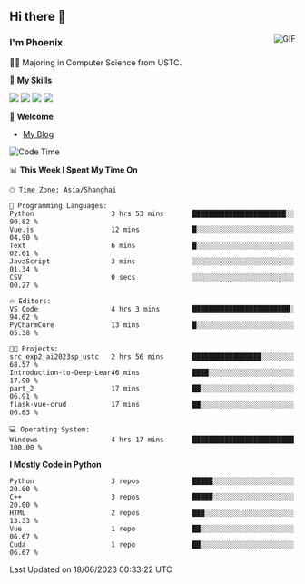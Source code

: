 ## Hi there 👋
<img align="right" alt="GIF" src="https://raw.githubusercontent.com/JoeyBling/JoeyBling/master/pic/pusheencode.gif" />

### I'm Phoenix.

👨‍🎓 Majoring in Computer Science from USTC.

🌟 **My Skills**

![](https://img.shields.io/badge/-Python-3e74a2?style=flat-square&logo=Python&logoColor=fff)
![](https://img.shields.io/badge/-C++-9f62a5?style=flat&logo=cplusplus&logoColor=white)
![](https://img.shields.io/badge/-Linux-185886?style=flat-square&logo=Linux&logoColor=fff)
![](https://img.shields.io/badge/-Rust-ff4136?style=flat-square&logo=Rust&logoColor=fff)

💬 **Welcome**

- [My Blog](https://ysy-phoenix.github.io/)

<!--START_SECTION:waka-->
![Code Time](http://img.shields.io/badge/Code%20Time-268%20hrs%2038%20mins-blue)

📊 **This Week I Spent My Time On** 

```text
🕑︎ Time Zone: Asia/Shanghai

💬 Programming Languages: 
Python                   3 hrs 53 mins       ███████████████████████░░   90.82 % 
Vue.js                   12 mins             █░░░░░░░░░░░░░░░░░░░░░░░░   04.90 % 
Text                     6 mins              █░░░░░░░░░░░░░░░░░░░░░░░░   02.61 % 
JavaScript               3 mins              ░░░░░░░░░░░░░░░░░░░░░░░░░   01.34 % 
CSV                      0 secs              ░░░░░░░░░░░░░░░░░░░░░░░░░   00.27 % 

🔥 Editors: 
VS Code                  4 hrs 3 mins        ████████████████████████░   94.62 % 
PyCharmCore              13 mins             █░░░░░░░░░░░░░░░░░░░░░░░░   05.38 % 

🐱‍💻 Projects: 
src_exp2_ai2023sp_ustc   2 hrs 56 mins       █████████████████░░░░░░░░   68.57 % 
Introduction-to-Deep-Lear46 mins             ████░░░░░░░░░░░░░░░░░░░░░   17.90 % 
part_2                   17 mins             ██░░░░░░░░░░░░░░░░░░░░░░░   06.91 % 
flask-vue-crud           17 mins             ██░░░░░░░░░░░░░░░░░░░░░░░   06.63 % 

💻 Operating System: 
Windows                  4 hrs 17 mins       █████████████████████████   100.00 % 
```

**I Mostly Code in Python** 

```text
Python                   3 repos             █████░░░░░░░░░░░░░░░░░░░░   20.00 % 
C++                      3 repos             █████░░░░░░░░░░░░░░░░░░░░   20.00 % 
HTML                     2 repos             ███░░░░░░░░░░░░░░░░░░░░░░   13.33 % 
Vue                      1 repo              ██░░░░░░░░░░░░░░░░░░░░░░░   06.67 % 
Cuda                     1 repo              ██░░░░░░░░░░░░░░░░░░░░░░░   06.67 % 
```




 Last Updated on 18/06/2023 00:33:22 UTC
<!--END_SECTION:waka-->

<!--
**ysy-phoenix/ysy-phoenix** is a ✨ _special_ ✨ repository because its `README.md` (this file) appears on your GitHub profile.

Here are some ideas to get you started:

- 🔭 I’m currently working on ...
- 🌱 I’m currently learning ...
- 👯 I’m looking to collaborate on ...
- 🤔 I’m looking for help with ...
- 💬 Ask me about ...
- 📫 How to reach me: ...
- 😄 Pronouns: ...
- ⚡ Fun fact: ...
-->
